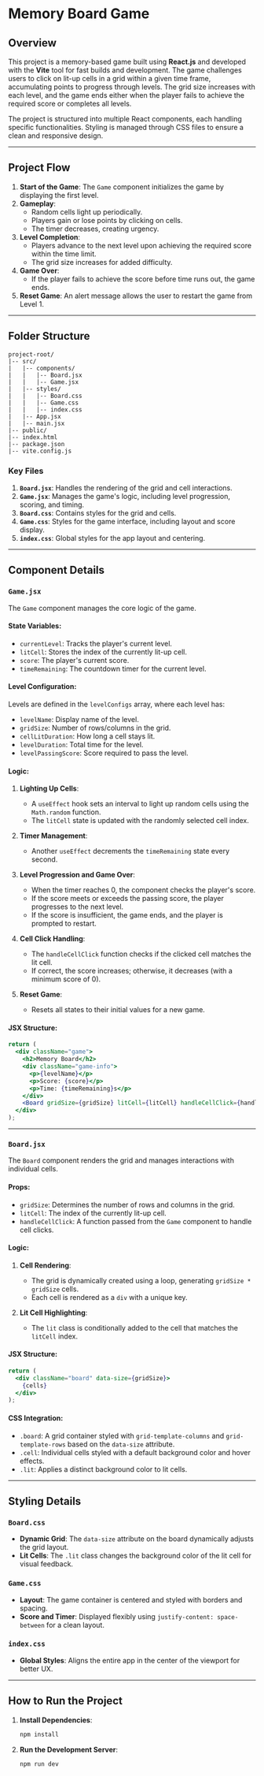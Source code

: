# Memory Board Game

## Overview
This project is a memory-based game built using **React.js** and developed with the **Vite** tool for fast builds and development. The game challenges users to click on lit-up cells in a grid within a given time frame, accumulating points to progress through levels. The grid size increases with each level, and the game ends either when the player fails to achieve the required score or completes all levels.

The project is structured into multiple React components, each handling specific functionalities. Styling is managed through CSS files to ensure a clean and responsive design.

---

## Project Flow
1. **Start of the Game**: The `Game` component initializes the game by displaying the first level.
2. **Gameplay**:
   - Random cells light up periodically.
   - Players gain or lose points by clicking on cells.
   - The timer decreases, creating urgency.
3. **Level Completion**:
   - Players advance to the next level upon achieving the required score within the time limit.
   - The grid size increases for added difficulty.
4. **Game Over**:
   - If the player fails to achieve the score before time runs out, the game ends.
5. **Reset Game**: An alert message allows the user to restart the game from Level 1.

---

## Folder Structure
```
project-root/
|-- src/
|   |-- components/
|   |   |-- Board.jsx
|   |   |-- Game.jsx
|   |-- styles/
|   |   |-- Board.css
|   |   |-- Game.css
|   |   |-- index.css
|   |-- App.jsx
|   |-- main.jsx
|-- public/
|-- index.html
|-- package.json
|-- vite.config.js
```

### Key Files
1. **`Board.jsx`**: Handles the rendering of the grid and cell interactions.
2. **`Game.jsx`**: Manages the game's logic, including level progression, scoring, and timing.
3. **`Board.css`**: Contains styles for the grid and cells.
4. **`Game.css`**: Styles for the game interface, including layout and score display.
5. **`index.css`**: Global styles for the app layout and centering.

---

## Component Details

### `Game.jsx`
The `Game` component manages the core logic of the game.

#### **State Variables**:
- `currentLevel`: Tracks the player's current level.
- `litCell`: Stores the index of the currently lit-up cell.
- `score`: The player's current score.
- `timeRemaining`: The countdown timer for the current level.

#### **Level Configuration**:
Levels are defined in the `levelConfigs` array, where each level has:
- `levelName`: Display name of the level.
- `gridSize`: Number of rows/columns in the grid.
- `cellLitDuration`: How long a cell stays lit.
- `levelDuration`: Total time for the level.
- `levelPassingScore`: Score required to pass the level.

#### **Logic**:
1. **Lighting Up Cells**:
   - A `useEffect` hook sets an interval to light up random cells using the `Math.random` function.
   - The `litCell` state is updated with the randomly selected cell index.

2. **Timer Management**:
   - Another `useEffect` decrements the `timeRemaining` state every second.

3. **Level Progression and Game Over**:
   - When the timer reaches 0, the component checks the player's score.
   - If the score meets or exceeds the passing score, the player progresses to the next level.
   - If the score is insufficient, the game ends, and the player is prompted to restart.

4. **Cell Click Handling**:
   - The `handleCellClick` function checks if the clicked cell matches the lit cell.
   - If correct, the score increases; otherwise, it decreases (with a minimum score of 0).

5. **Reset Game**:
   - Resets all states to their initial values for a new game.

#### **JSX Structure**:
```jsx
return (
  <div className="game">
    <h2>Memory Board</h2>
    <div className="game-info">
      <p>{levelName}</p>
      <p>Score: {score}</p>
      <p>Time: {timeRemaining}s</p>
    </div>
    <Board gridSize={gridSize} litCell={litCell} handleCellClick={handleCellClick} />
  </div>
);
```

---

### `Board.jsx`
The `Board` component renders the grid and manages interactions with individual cells.

#### **Props**:
- `gridSize`: Determines the number of rows and columns in the grid.
- `litCell`: The index of the currently lit-up cell.
- `handleCellClick`: A function passed from the `Game` component to handle cell clicks.

#### **Logic**:
1. **Cell Rendering**:
   - The grid is dynamically created using a loop, generating `gridSize * gridSize` cells.
   - Each cell is rendered as a `div` with a unique key.

2. **Lit Cell Highlighting**:
   - The `lit` class is conditionally added to the cell that matches the `litCell` index.

#### **JSX Structure**:
```jsx
return (
  <div className="board" data-size={gridSize}>
    {cells}
  </div>
);
```

#### **CSS Integration**:
- `.board`: A grid container styled with `grid-template-columns` and `grid-template-rows` based on the `data-size` attribute.
- `.cell`: Individual cells styled with a default background color and hover effects.
- `.lit`: Applies a distinct background color to lit cells.

---

## Styling Details

### `Board.css`
- **Dynamic Grid**:
  The `data-size` attribute on the board dynamically adjusts the grid layout.
- **Lit Cells**:
  The `.lit` class changes the background color of the lit cell for visual feedback.

### `Game.css`
- **Layout**:
  The game container is centered and styled with borders and spacing.
- **Score and Timer**:
  Displayed flexibly using `justify-content: space-between` for a clean layout.

### `index.css`
- **Global Styles**:
  Aligns the entire app in the center of the viewport for better UX.

---

## How to Run the Project

1. **Install Dependencies**:
   ```bash
   npm install
   ```

2. **Run the Development Server**:
   ```bash
   npm run dev
   ```

